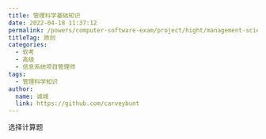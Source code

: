 ```yaml
---
title: 管理科学基础知识
date: 2022-04-18 11:37:12
permalink: /powers/computer-software-exam/project/hight/management-science/
titleTag: 原创
categories: 
  - 软考
  - 高级
  - 信息系统项目管理师
tags: 
  - 管理科学知识
author: 
  name: 诚城
  link: https://github.com/carveybunt
---
```

选择计算题